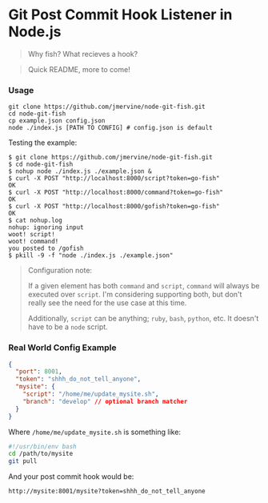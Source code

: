 # Git Post Commit Hook Listener in Node.js

> Why fish? What recieves a hook?


> Quick README, more to come!

### Usage

```
git clone https://github.com/jmervine/node-git-fish.git
cd node-git-fish
cp example.json config.json
node ./index.js [PATH TO CONFIG] # config.json is default
```


Testing the example:

```
$ git clone https://github.com/jmervine/node-git-fish.git
$ cd node-git-fish
$ nohup node ./index.js ./example.json &
$ curl -X POST "http://localhost:8000/script?token=go-fish"
OK
$ curl -X POST "http://localhost:8000/command?token=go-fish"
OK
$ curl -X POST "http://localhost:8000/gofish?token=go-fish"
OK
$ cat nohup.log
nohup: ignoring input
woot! script!
woot! command!
you posted to /gofish
$ pkill -9 -f "node ./index.js ./example.json"
```

> Configuration note:
>
> If a given element has both `command` and `script`, `command` will always be executed over `script`. I'm considering supporting both, but don't really see the need for the use case at this time.
>
> Additionally, `script` can be anything; `ruby`, `bash`, `python`, etc. It doesn't have to be a `node` script.

### Real World Config Example

``` json
{
  "port": 8001,
  "token": "shhh_do_not_tell_anyone",
  "mysite": {
    "script": "/home/me/update_mysite.sh",
    "branch": "develop" // optional branch matcher
  }
}
```

Where `/home/me/update_mysite.sh` is something like:

``` bash
#!/usr/bin/env bash
cd /path/to/mysite
git pull
```

And your post commit hook would be:

```
http://mysite:8001/mysite?token=shhh_do_not_tell_anyone
```


